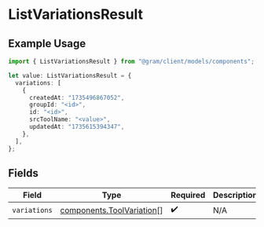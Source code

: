 # ListVariationsResult

## Example Usage

```typescript
import { ListVariationsResult } from "@gram/client/models/components";

let value: ListVariationsResult = {
  variations: [
    {
      createdAt: "1735496867052",
      groupId: "<id>",
      id: "<id>",
      srcToolName: "<value>",
      updatedAt: "1735615394347",
    },
  ],
};
```

## Fields

| Field                                                                  | Type                                                                   | Required                                                               | Description                                                            |
| ---------------------------------------------------------------------- | ---------------------------------------------------------------------- | ---------------------------------------------------------------------- | ---------------------------------------------------------------------- |
| `variations`                                                           | [components.ToolVariation](../../models/components/toolvariation.md)[] | :heavy_check_mark:                                                     | N/A                                                                    |